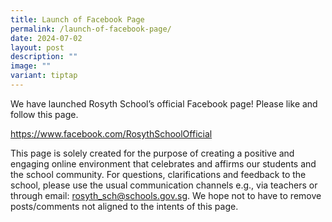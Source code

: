 ```yaml
---
title: Launch of Facebook Page
permalink: /launch-of-facebook-page/
date: 2024-07-02
layout: post
description: ""
image: ""
variant: tiptap
---
```

<p>We have launched Rosyth School’s official Facebook page! Please like and
follow this page.</p>
<p></p>
<p><a href="https://www.facebook.com/RosythSchoolOfficial" rel="noopener noreferrer nofollow" target="_blank">https://www.facebook.com/RosythSchoolOfficial</a>
</p>
<p></p>
<p>This page is solely created for the purpose of creating a positive and
engaging online environment that celebrates and affirms our students and
the school community. For questions, clarifications and feedback to the
school, please use the usual communication channels e.g., via teachers
or through email: <a href="mailto:rosyth_sch@schools.gov.sg" rel="noopener noreferrer nofollow" target="_blank">rosyth_sch@schools.gov.sg</a>.
We hope not to have to remove posts/comments not aligned to the intents
of this page.</p>
<p></p>
<p></p>